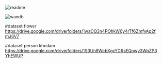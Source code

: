 
![readme](https://user-images.githubusercontent.com/80602623/135302971-e5834a06-3d0f-461d-9507-23e798e81385.jpg)



![wandb](https://user-images.githubusercontent.com/80602623/135304891-90ad8c15-55d7-43a8-8c87-d8c7453a2779.jpg)



#dataset flower
https://drive.google.com/drive/folders/1waCQ3n4POhkW6y4rTf6ZmfyAp2fmJ6V7

#dataset person khodam
https://drive.google.com/drive/folders/1S3Uh9WcbXgcYDRsEQnwy3WqZP3YhEWUP
